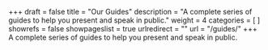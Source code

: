 +++
draft 			= false
title 			= "Our Guides"
description		= "A complete series of guides to help you present and speak in public."
weight			= 4
categories		= [ ]
showrefs		= false
showpageslist	= true
urlredirect		= ""
url		 		= "/guides/"
+++
A complete series of guides to help you present and speak in public.